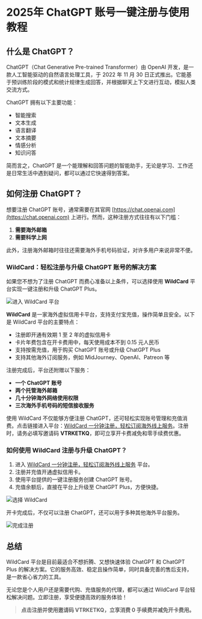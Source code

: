 # 2025年 ChatGPT 账号一键注册与使用教程

## 什么是 ChatGPT？

ChatGPT（Chat Generative Pre-trained Transformer）由 OpenAI 开发，是一款人工智能驱动的自然语言处理工具，于 2022 年 11 月 30 日正式推出。它能基于预训练阶段的模式和统计规律生成回答，并根据聊天上下文进行互动，模拟人类交流方式。

ChatGPT 拥有以下主要功能：

- 智能搜索
- 文本生成
- 语言翻译
- 文本摘要
- 情感分析
- 知识问答

简而言之，ChatGPT 是一个能理解和回答问题的智能助手，无论是学习、工作还是日常生活中遇到疑问，都可以通过它快速得到答案。

## 如何注册 ChatGPT？

想要注册 ChatGPT 账号，通常需要在其官网 [https://chat.openai.com](https://chat.openai.com) 上进行。然而，这种注册方式往往有以下门槛：

1. **需要海外邮箱**
2. **需要科学上网**

此外，注册海外邮箱时往往还需要海外手机号码验证，对许多用户来说非常不便。

### WildCard：轻松注册与升级 ChatGPT 账号的解决方案

如果您不想为了注册 ChatGPT 而费心准备以上条件，可以选择使用 **WildCard** 平台实现一键注册和升级 ChatGPT Plus。

![进入 WildCard 平台](https://aipanda-chatgpt.github.io/img/chatgpt-register-2024.assets/1.png)

**WildCard** 是一家海外虚拟信用卡平台，支持支付宝充值，操作简单且安全。以下是 WildCard 平台的主要特点：

- 注册即开通有效期 1 至 2 年的虚拟信用卡
- 卡片年费包含在开卡费用中，每天使用成本不到 0.15 元人民币
- 支持按需充值，用于购买 ChatGPT 账号或升级 ChatGPT Plus
- 支持其他海外订阅服务，例如 MidJourney、OpenAI、Patreon 等

注册完成后，平台还附赠以下服务：

- **一个 ChatGPT 账号**
- **两个托管海外邮箱**
- **几十分钟海外网络使用权限**
- **三次海外手机号码的短信接收服务**

使用 WildCard 不仅能够方便注册 ChatGPT，还可轻松实现账号管理和充值消费。点击链接进入平台：[WildCard  一分钟注册，轻松订阅海外线上服务](https://yeka.ai/i/VTRKETKQ)。注册时，请务必填写邀请码 **VTRKETKQ**，即可立享开卡费减免和零手续费优惠。

### 如何使用 WildCard 注册与升级 ChatGPT？

1. 进入 [WildCard  一分钟注册，轻松订阅海外线上服务](https://yeka.ai/i/VTRKETKQ) 平台。
2. 注册并充值开通虚拟信用卡。
3. 使用平台提供的一键注册服务创建 ChatGPT 账号。
4. 充值余额后，直接在平台上升级至 ChatGPT Plus，方便快捷。

![选择 WildCard](https://aipanda-chatgpt.github.io/img/chatgpt-register-2024.assets/3.PNG)

开卡完成后，不仅可以注册 ChatGPT，还可以用于多种其他海外平台服务。

![完成注册](https://aipanda-chatgpt.github.io/img/chatgpt-register-2024.assets/2.png)

## 总结

WildCard 平台是目前最适合不想折腾、又想快速体验 ChatGPT 和 ChatGPT Plus 的解决方案。它的服务高效、稳定且操作简单，同时具备完善的售后支持，是一款省心省力的工具。

无论您是个人用户还是需要代购、充值服务的代理，都可以通过 WildCard 平台轻松解决问题。立即注册，享受便捷高效的服务体验！

> **点击注册并使用邀请码 VTRKETKQ，立享消费 0 手续费并减免开卡费用。**
